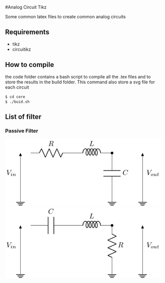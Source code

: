 #Analog Circuit Tikz

Some common latex files to create common analog circuits

## Requirements

* tikz
* circuitikz

## How to compile

the code folder contains a bash script to compile all the .tex files and to store the results in the build folder. This command also store a svg file for each circuit

```
$ cd core
$ ./buid.sh
```

## List of filter

### Passive Filter

<img src="./build/svg/RLC_LP.svg">

<img src="./build/svg/RLC_BP1.svg">